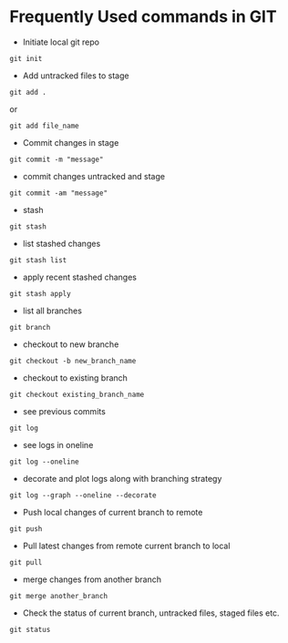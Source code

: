 
# Frequently Used commands in GIT

* Initiate local git repo
```
git init
```

* Add untracked files to stage
```
git add .
```
or 
```
git add file_name
```

* Commit changes in stage
```
git commit -m "message"
```
* commit changes untracked and stage
```
git commit -am "message"
```

* stash
```
git stash
```
* list stashed changes
```
git stash list
```
* apply recent stashed changes
```
git stash apply
```

* list all branches
```
git branch
```

* checkout to new branche
```
git checkout -b new_branch_name
```

* checkout to existing branch
```
git checkout existing_branch_name
```

* see previous commits
```
git log 
```

* see logs in oneline
```
git log --oneline
```

* decorate and plot logs along with branching strategy
```
git log --graph --oneline --decorate
```

* Push local changes of current branch to remote
```
git push 
```

* Pull latest changes from remote current branch to local
```
git pull
```

* merge changes from another branch
```
git merge another_branch
```
* Check the status of current branch, untracked files, staged files etc.
```
git status
```

